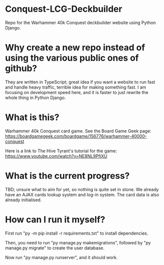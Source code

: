 # Conquest-LCG-Deckbuilder

Repo for the Warhammer 40k Conquest deckbuilder website using Python Django.

# Why create a new repo instead of using the various public ones of github?

They are written in TypeScript; great idea if you want a website to run fast and handle heavy traffic, 
terrible idea for making something fast. I am focusing on development speed 
here, and it is faster to just rewrite the whole thing in Python Django.

# What is this?

Warhammer 40k Conquest card game. See the Board Game Geek page: https://boardgamegeek.com/boardgame/156776/warhammer-40000-conquest

Here is a link to The Hive Tyrant's tutorial for the game: https://www.youtube.com/watch?v=NE8NL9PfjXU

# What is the current progress?

TBD; unsure what to aim for yet, so nothing is quite set in stone. We already have an AJAX cards lookup system and log-in system. The card data is also already initialised.

# How can I run it myself?

First run "py -m pip install -r requirements.txt" to install dependencies.

Then, you need to run "py manage.py makemigrations", followed by "py manage.py migrate" to create the user database.

Now run "py manage.py runserver", and it should work.